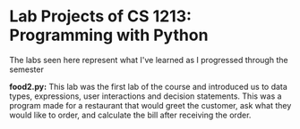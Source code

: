 # Lab Projects of CS 1213: Programming with Python
The labs seen here represent what I've learned as I progressed through the semester

<strong>food2.py:</strong>
This lab was the first lab of the course and introduced us to data types, expressions, user interactions and decision statements. This was a program made for a restaurant that would greet the customer, ask what they would like to order, and calculate the bill after receiving the order. 
